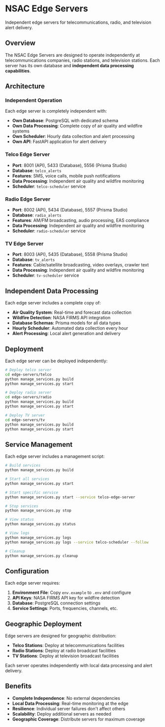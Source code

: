 # NSAC Edge Servers

Independent edge servers for telecommunications, radio, and television alert delivery.

## Overview

The NSAC Edge Servers are designed to operate independently at telecommunications companies, radio stations, and television stations. Each server has its own database and **independent data processing capabilities**.

## Architecture

### Independent Operation

Each edge server is completely independent with:

- **Own Database**: PostgreSQL with dedicated schema
- **Own Data Processing**: Complete copy of air quality and wildfire systems
- **Own Scheduler**: Hourly data collection and alert processing
- **Own API**: FastAPI application for alert delivery

### Telco Edge Server

- **Port**: 8001 (API), 5433 (Database), 5556 (Prisma Studio)
- **Database**: `telco_alerts`
- **Features**: SMS, voice calls, mobile push notifications
- **Data Processing**: Independent air quality and wildfire monitoring
- **Scheduler**: `telco-scheduler` service

### Radio Edge Server

- **Port**: 8002 (API), 5434 (Database), 5557 (Prisma Studio)
- **Database**: `radio_alerts`
- **Features**: AM/FM broadcasting, audio processing, EAS compliance
- **Data Processing**: Independent air quality and wildfire monitoring
- **Scheduler**: `radio-scheduler` service

### TV Edge Server

- **Port**: 8003 (API), 5435 (Database), 5558 (Prisma Studio)
- **Database**: `tv_alerts`
- **Features**: Cable/satellite broadcasting, video overlays, crawler text
- **Data Processing**: Independent air quality and wildfire monitoring
- **Scheduler**: `tv-scheduler` service

## Independent Data Processing

Each edge server includes a complete copy of:

- **Air Quality System**: Real-time and forecast data collection
- **Wildfire Detection**: NASA FIRMS API integration
- **Database Schemas**: Prisma models for all data types
- **Hourly Scheduler**: Automated data collection every hour
- **Alert Processing**: Local alert generation and delivery

## Deployment

Each edge server can be deployed independently:

```bash
# Deploy telco server
cd edge-servers/telco
python manage_services.py build
python manage_services.py start

# Deploy radio server
cd edge-servers/radio
python manage_services.py build
python manage_services.py start

# Deploy TV server
cd edge-servers/tv
python manage_services.py build
python manage_services.py start
```

## Service Management

Each edge server includes a management script:

```bash
# Build services
python manage_services.py build

# Start all services
python manage_services.py start

# Start specific service
python manage_services.py start --service telco-edge-server

# Stop services
python manage_services.py stop

# View status
python manage_services.py status

# View logs
python manage_services.py logs
python manage_services.py logs --service telco-scheduler --follow

# Cleanup
python manage_services.py cleanup
```

## Configuration

Each edge server requires:

1. **Environment File**: Copy `env.example` to `.env` and configure
2. **API Keys**: NASA FIRMS API key for wildfire detection
3. **Database**: PostgreSQL connection settings
4. **Service Settings**: Ports, frequencies, channels, etc.

## Geographic Deployment

Edge servers are designed for geographic distribution:

- **Telco Stations**: Deploy at telecommunications facilities
- **Radio Stations**: Deploy at radio broadcast facilities
- **TV Stations**: Deploy at television broadcast facilities

Each server operates independently with local data processing and alert delivery.

## Benefits

- **Complete Independence**: No external dependencies
- **Local Data Processing**: Real-time monitoring at the edge
- **Resilience**: Individual server failures don't affect others
- **Scalability**: Deploy additional servers as needed
- **Geographic Coverage**: Distribute servers for maximum coverage
